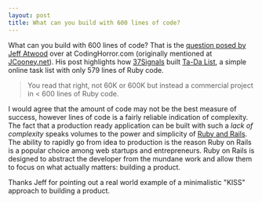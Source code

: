 ```yaml
---
layout: post
title: What can you build with 600 lines of code?
---
```

What can you build with 600 lines of code? That is the [question posed by Jeff Atwood](http://www.codinghorror.com/blog/archives/001043.html) over at CodingHorror.com (originally mentioned at [JCooney.net](http://jcooney.net/post/2007/08/15/Could-you-go-live-with-less-than-600-lines-of-code.aspx)). His post highlights how [37Signals](http://37signals.com) built [Ta-Da List](http://tadalist.com), a simple online task list with only 579 lines of Ruby code.

> You read that right, not 60K or 600K but instead a commercial project in &lt; 600 lines of Ruby code.

I would agree that the amount of code may not be the best measure of success, however lines of code is a fairly reliable indication of complexity. The fact that a production ready application can be built with such a _lack of complexity_ speaks volumes to the power and simplicity of [Ruby and Rails](http://rubyonrails.org). The ability to rapidly go from idea to production is the reason Ruby on Rails is a popular choice among web startups and entrepreneurs. Ruby on Rails is designed to abstract the developer from the mundane work and allow them to focus on what actually matters: building a product.

Thanks Jeff for pointing out a real world example of a minimalistic "KISS" approach to building a product.